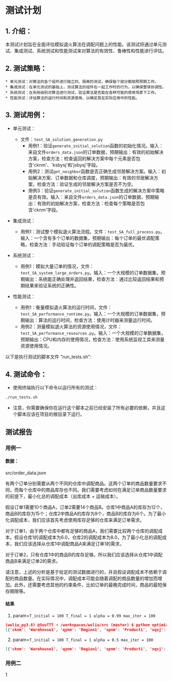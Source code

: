 # 测试计划

## 1. 介绍：
本测试计划旨在全面评估模拟退火算法在调配问题上的性能。该测试将通过单元测试、集成测试、系统测试和性能测试来对算法的有效性、鲁棒性和性能进行评估。

## 2. 测试策略：
    * 单元测试：对算法的各个组件进行独立的、隔离的测试，确保每个部分都按照预期工作。
    * 集成测试：在单元测试的基础上，测试算法的组件在一起工作时的行为，以确保整体协调性。
    * 系统测试：在系统级别对算法进行测试，验证算法是否能在各种可能的使用场景下工作。
    * 性能测试：评估算法的运行时间和资源使用，以确定其在实际应用中的性能。

## 3. 测试用例：

* 单元测试：
    * 文件：`test_SA_solution_generation.py`
        * 用例1：验证`generate_initial_solution`函数的初始化情况。输入：来自文件`orders_data.json`的订单数据，预期输出：有效的初始解决方案，检查方法：检查返回的解决方案中每个元素是否包含'cknm'、'ksbysj'和'jsbysj'字段。
        * 用例2：测试`get_neighbor`函数是否正确生成邻居解决方案。输入：初始解决方案、订单数据和仓库调度，预期输出：有效的邻居解决方案，检查方法：验证生成的邻居解决方案是否不为空。
        * 用例3：验证`generate_initial_solution`函数生成的解决方案中策略是否有效。输入：来自文件`orders_data.json`的订单数据，预期输出：有效的初始解决方案，检查方法：检查每个策略是否包含'cknm'字段。


* 集成测试：
    * 用例1：测试整个模拟退火算法流程。文件：`test_SA_full_process.py`。输入：一个含有多个订单的数据集，预期输出：每个订单的最优调配策略，检查方法：手动验证每个订单的调配策略是否为最优。

* 系统测试：
    * 用例1：模拟大量订单的情况，文件：`test_SA_system_large_orders.py`。输入：一个大规模的订单数据集，预期输出：系统能正确处理并返回结果，检查方法：通过比较返回结果和预期结果来验证系统的正确性。

* 性能测试：
    * 用例1：衡量模拟退火算法的运行时间，文件：`test_SA_performance_runtime.py`。输入：一个大规模的订单数据集，预期输出：算法的运行时间，检查方法：使用计时器来测量运行时间。
    * 用例2：测量模拟退火算法的资源使用情况，文件：`test_SA_performance_resources.py`。输入：一个大规模的订单数据集，预期输出：CPU和内存的使用情况，检查方法：使用系统监视工具来测量资源使用情况。

以下是执行测试的脚本文件 "run_tests.sh":



## 4. 测试命令：
    
* 使用终端执行以下命令以运行所有的测试：
```bash
./run_tests.sh
```

* 注意，你需要确保你在运行这个脚本之前已经安装了所有必要的依赖，并且这个脚本应该在项目的根目录下运行。

## 测试报告



### 用例一

#### 数据：
src/order_data.json

有两个订单分别需要从两个不同的仓库中调配商品。这两个订单的商品数量要求不同，而每个仓库中的商品库存也不同。我们需要考虑如何在满足订单商品数量要求的前提下，最小化总的调配成本（出库成本 + 运输成本）。

假设订单1需要10个商品A，订单2需要14个商品B。仓库1中商品A的库存为12个，商品B的库存为15个；仓库2中商品A的库存为9个，商品B的库存为6个。为了最小化调配成本，我们应该首先考虑使用库存足够的仓库来满足订单需求。

对于订单1，由于两个仓库中都有足够的商品A，我们需要比较两个仓库的调配成本。假设仓库1的调配成本为6.0，仓库2的调配成本为8.0，为了最小化总的调配成本，我们应该选择从仓库1中调配商品A来满足订单1的需求。

对于订单2，只有仓库1中的商品B的库存足够。所以我们应该选择从仓库1中调配商品B来满足订单2的需求。

请注意，上述的分析是基于给定的测试数据进行的，并且假设调配成本不依赖于调配的商品数量。在实际情况中，调配成本可能会随着调配的商品数量的增加而增加。此外，还需要考虑其他的约束条件，比如订单的最晚完成时间，商品的最短保存期限等。

#### 结果

1. param=`T_initial = 100
T_final = 1
alpha = 0.99
max_iter = 100`
```json
(wuliu_py3.8) @SuuTTT ➜ /workspaces/wuliu/src (master) $ python optimizer.py --test
[{'cknm': 'Warehouse1', 'qynm': 'Region1', 'spnm': 'Product1', 'xqsj': '2023-06-30', 'ksbysj': datetime.datetime(2023, 6, 29, 20, 0), 'jsbysj': datetime.datetime(2023, 6, 30, 21, 0), 'cb': 30.0, 'sl': 10, 'lg': 'kg', 'jd': 31.2304, 'wd': 121.4737, 'ddnm': 'Order1'}, {'cknm': 'Warehouse1', 'qynm': 'Region2', 'spnm': 'Product2', 'xqsj': '2023-06-30', 'ksbysj': datetime.datetime(2023, 6, 29, 20, 0), 'jsbysj': datetime.datetime(2023, 7, 2, 3, 0), 'cb': 60.0, 'sl': 20, 'lg': 'kg', 'jd': 39.9042, 'wd': 116.4074, 'ddnm': 'Order2'}, {'cknm': 'Warehouse1', 'qynm': 'Region3', 'spnm': 'Product3', 'xqsj': '2023-06-30', 'ksbysj': datetime.datetime(2023, 6, 14, 2, 0), 'jsbysj': datetime.datetime(2023, 6, 26, 9, 0), 'cb': 300.0, 'sl': 100, 'lg': 'kg', 'jd': 29.4316, 'wd': 106.9123, 'ddnm': 'Order3'}, {'cknm': 'Warehouse2', 'qynm': 'Region3', 'spnm': 'Product3', 'xqsj': '2023-06-30', 'ksbysj': datetime.datetime(2023, 6, 17, 12, 0), 'jsbysj': datetime.datetime(2023, 6, 29, 17, 0), 'cb': 300.0, 'sl': 100, 'lg': 'kg', 'jd': 29.4316, 'wd': 106.9123, 'ddnm': 'Order3'}]
```

2. param=`T_initial = 100
T_final = 1
alpha = 0.5
max_iter = 100`
```json
[{'cknm': 'Warehouse1', 'qynm': 'Region1', 'spnm': 'Product1', 'xqsj': '2023-06-30', 'ksbysj': datetime.datetime(2023, 6, 29, 20, 0), 'jsbysj': datetime.datetime(2023, 6, 30, 21, 0), 'cb': 30.0, 'sl': 10, 'lg': 'kg', 'jd': 31.2304, 'wd': 121.4737, 'ddnm': 'Order1'}, {'cknm': 'Warehouse2', 'qynm': 'Region2', 'spnm': 'Product2', 'xqsj': '2023-06-30', 'ksbysj': datetime.datetime(2023, 6, 29, 18, 0), 'jsbysj': datetime.datetime(2023, 7, 1, 23, 0), 'cb': 60.0, 'sl': 20, 'lg': 'kg', 'jd': 39.9042, 'wd': 116.4074, 'ddnm': 'Order2'}, {'cknm': 'Warehouse1', 'qynm': 'Region3', 'spnm': 'Product3', 'xqsj': '2023-06-30', 'ksbysj': datetime.datetime(2023, 6, 14, 2, 0), 'jsbysj': datetime.datetime(2023, 6, 26, 9, 0), 'cb': 300.0, 'sl': 100, 'lg': 'kg', 'jd': 29.4316, 'wd': 106.9123, 'ddnm': 'Order3'}, {'cknm': 'Warehouse2', 'qynm': 'Region3', 'spnm': 'Product3', 'xqsj': '2023-06-30', 'ksbysj': datetime.datetime(2023, 6, 17, 12, 0), 'jsbysj': datetime.datetime(2023, 6, 29, 17, 0), 'cb': 300.0, 'sl': 100, 'lg': 'kg', 'jd': 29.4316, 'wd': 106.9123, 'ddnm': 'Order3'}]
```

### 用例二
1